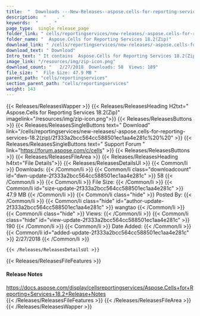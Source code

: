 ```yaml
---
title:  "  Downloads ---New-Releases--aspose.cells-for-reporting-services-18.2(zip) . " 
description:  "    . " 
keywords:  "    . " 
page_type:  single_release_page
folder_link: " cells/reportingservices/new-releases/-aspose.cells-for-reporting-services-18.2(zip)/"
folder_name: "  Aspose.Cells for Reporting Services 18.2(Zip)"
download_link: " /cells/reportingservices/new-releases/-aspose.cells-for-reporting-services-18.2(zip)/2f333a2bcc564cc588501ec1aa4e281c"
download_text: " Download"
Intro_text: " It contains  Aspose.Cells for Reporting Services 18.2(Zip) release."
image_link: "/resources/img/zip-icon.png"
download_count: "   2/27/2018  Downloads: 58  Views: 189"
file_size: "  File Size: 47.9 MB "
parent_path: "cells/reportingservices"
section_parent_path: "cells/reportingservices"
weight: 143
---
```


{{< Releases/ReleasesWapper >}}
  {{< Releases/ReleasesHeading H2txt="  Aspose.Cells for Reporting Services 18.2(Zip)" imagelink="/resources/img/zip-icon.png">}}
  {{< Releases/ReleasesButtons >}}
    {{< Releases/ReleasesSingleButtons text=" Download" link="/cells/reportingservices/new-releases/-aspose.cells-for-reporting-services-18.2(zip)/2f333a2bcc564cc588501ec1aa4e281c%20%20" >}}
    {{< Releases/ReleasesSingleButtons text=" Support Forum " link="https://forum.aspose.com/c/cells" >}}
  {{< Releases/ReleasesButtons >}}
  {{< Releases/ReleasesFileArea >}}
    {{< Releases/ReleasesHeading h4txt="File Details">}}
    {{< Releases/ReleasesDetailsUl >}}
            {{< Common/li  >}} Downloads: {{< /Common/li >}} 
      {{< Common/li class="downloadcount" id="dwn-update-2f333a2bcc564cc588501ec1aa4e281c" >}} 58 {{< /Common/li >}} 
      {{< Common/li  >}} File Size: {{< /Common/li >}} 
      {{< Common/li id="size-update-2f333a2bcc564cc588501ec1aa4e281c" >}} 47.9 MB {{< /Common/li >}} 
      {{< Common/li  class="hide" >}} Posted By: {{< /Common/li >}} 
      {{< Common/li class="hide" id="author-update-2f333a2bcc564cc588501ec1aa4e281c" >}} wangtao {{< /Common/li >}} 
      {{< Common/li class="hide"  >}} Views: {{< /Common/li >}} 
      {{< Common/li class="hide" id="view-update-2f333a2bcc564cc588501ec1aa4e281c" >}} 190 {{< /Common/li >}} 
      {{< Common/li  >}} Date Added: {{< /Common/li >}} 
      {{< Common/li id="added-update-2f333a2bcc564cc588501ec1aa4e281c" >}} 2/27/2018 {{< /Common/li >}} 

    {{< /Releases/ReleasesDetailsUl >}}

  {{< Releases/ReleasesFileFeatures >}}
      <h4>Release Notes</h4><div><a href="https://docs.aspose.com/display/cellsreportingservices/Aspose.Cells+for+Reporting+Services+18.2+Release+Notes">https://docs.aspose.com/display/cellsreportingservices/Aspose.Cells+for+Reporting+Services+18.2+Release+Notes</a></div>
  {{< /Releases/ReleasesFileFeatures >}}
 {{< /Releases/ReleasesFileArea >}}
{{< /Releases/ReleasesWapper >}}


